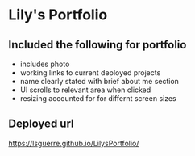 # Lily's Portfolio

## Included the following for portfolio
* includes photo
* working links to current deployed projects
* name clearly stated with brief about me section
* UI scrolls to relevant area when clicked
* resizing accounted for for differnt screen sizes


## Deployed url

https://lsguerre.github.io/LilysPortfolio/

